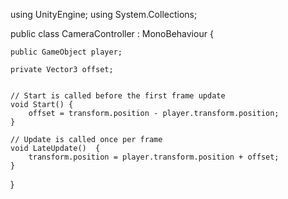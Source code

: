 using UnityEngine;
using System.Collections;


public class CameraController : MonoBehaviour {

    public GameObject player;

    private Vector3 offset;

    
    // Start is called before the first frame update
    void Start() {
        offset = transform.position - player.transform.position;
    }

    // Update is called once per frame
    void LateUpdate()  {
        transform.position = player.transform.position + offset;
    }
}
